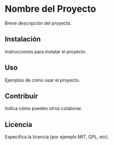 # Nombre del Proyecto

Breve descripción del proyecto.

## Instalación

Instrucciones para instalar el proyecto.

## Uso

Ejemplos de cómo usar el proyecto.

## Contribuir

Indica cómo pueden otros colaborar.

## Licencia

Especifica la licencia (por ejemplo MIT, GPL, etc).
